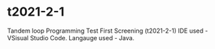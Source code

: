 # t2021-2-1
Tandem loop  Programming Test First Screening (t2021-2-1)
IDE used - VSisual Studio Code.
Langauge used - Java.
